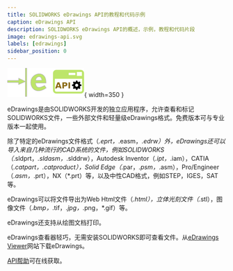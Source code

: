 ```yaml
---
title: SOLIDWORKS eDrawings API的教程和代码示例
caption: eDrawings API
description: SOLIDWORKS eDrawings API的概述，示例，教程和代码片段
image: edrawings-api.svg
labels: [edrawings]
sidebar_position: 0
---
```

![eDrawings API](edrawings-api.svg){ width=350 }

eDrawings是由SOLIDWORKS开发的独立应用程序，允许查看和标记SOLIDWORKS文件，一些外部文件和轻量级eDrawings格式。免费版本可与专业版本一起使用。

除了特定的eDrawings文件格式（*.eprt，*.easm，*.edrw）外，eDrawings还可以导入来自几种流行的CAD系统的文件，例如SOLIDWORKS（*.sldprt，*.sldasm，*.slddrw），Autodesk Inventor（*.ipt，*.iam），CATIA（*.catpart，.catproduct），Solid Edge（*.par，*.psm，*.asm），Pro/Engineer（*.asm，*.prt），NX（*.prt）等，以及中性CAD格式，例如STEP，IGES，SAT等。

eDrawings可以将文件导出为Web Html文件（*.html），立体光刻文件（*.stl），图像文件（*.bmp，*.tif，*.jpg，*.png，*.gif）等。

eDrawings还支持从绘图文档打印。

eDrawings查看器轻巧，无需安装SOLIDWORKS即可查看文件。从[eDrawings Viewer](https://www.edrawingsviewer.com)网站下载eDrawings。

[API帮助](https://help.solidworks.com/2016/english/api/SWHelp_List.html?id=910f478a27674aea9e7869b31a3f9252)可在线获取。